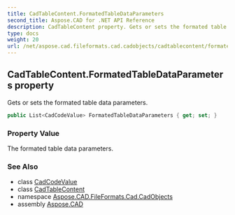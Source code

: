 ```yaml
---
title: CadTableContent.FormatedTableDataParameters
second_title: Aspose.CAD for .NET API Reference
description: CadTableContent property. Gets or sets the formated table data parameters
type: docs
weight: 20
url: /net/aspose.cad.fileformats.cad.cadobjects/cadtablecontent/formatedtabledataparameters/
---
```

## CadTableContent.FormatedTableDataParameters property

Gets or sets the formated table data parameters.

```csharp
public List<CadCodeValue> FormatedTableDataParameters { get; set; }
```

### Property Value

The formated table data parameters.

### See Also

* class [CadCodeValue](../../../aspose.cad.fileformats.cad/cadcodevalue/)
* class [CadTableContent](../)
* namespace [Aspose.CAD.FileFormats.Cad.CadObjects](../../cadtablecontent/)
* assembly [Aspose.CAD](../../../)


